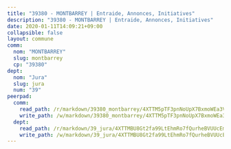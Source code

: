 ```yaml
---
title: "39380 - MONTBARREY | Entraide, Annonces, Initiatives"
description: "39380 - MONTBARREY | Entraide, Annonces, Initiatives"
date: 2020-01-11T14:09:21+09:00
collapsible: false
layout: commune
comm:
  nom: "MONTBARREY"
  slug: montbarrey
  cp: "39380"
dept:
  nom: "Jura"
  slug: jura
  num: "39"
peerpad:
  comm:
    read_path: /r/markdown/39380_montbarrey/4XTTM5pTF3pnNoUpX7BxmoWEa3VbhvAYD4FsShj5JBsriRN7Q
    write_path: /w/markdown/39380_montbarrey/4XTTM5pTF3pnNoUpX7BxmoWEa3VbhvAYD4FsShj5JBsriRN7Q-K3TgV8LXPhEcw8RLF4VxqFWJeBoPiHkqq7BUqxA9kWbmWKdwujaQNQgGdFEkULyYX8nujGqmtGnviyvnwkbrF7miVo7KhpCeD6nxyH6XgfwwjZ2inv7P1uBRD9CTvazceHjsAZvE
  dept:
    read_path: /r/markdown/39_jura/4XTTMBU8Gt2fa99LtEhmRo7fQurheBVUUcEmcUcrj82YN8mg7
    write_path: /w/markdown/39_jura/4XTTMBU8Gt2fa99LtEhmRo7fQurheBVUUcEmcUcrj82YN8mg7-K3TgTcNZmu4vnNMaCfgcL8UVTLrMMzc995tkrcbQnJrz2QJUTFFzY77q7ECMK21XeFnonjpMWqFzgVngXjdq8HzYe3HRbuYXbvX8ofWBv48UvWuvbrbp8aQGQQcfezWASxj7orH1
---
```


